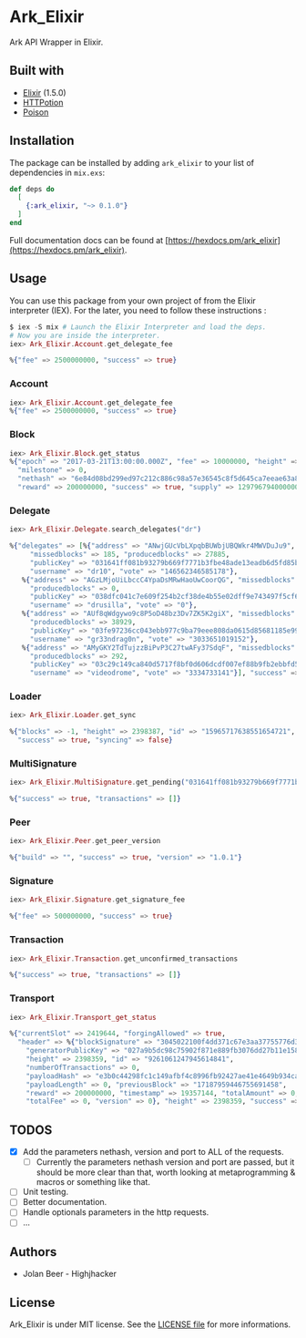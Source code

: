 # Ark_Elixir

Ark API Wrapper in Elixir.

## Built with
- [Elixir](https://elixir-lang.org/) (1.5.0)
- [HTTPotion](https://github.com/myfreeweb/httpotion)
- [Poison](https://github.com/devinus/poison)

## Installation

The package can be installed by adding `ark_elixir` to your list of dependencies in `mix.exs`:

```elixir
def deps do
  [
    {:ark_elixir, "~> 0.1.0"}
  ]
end
```

Full documentation docs can be found at [https://hexdocs.pm/ark_elixir](https://hexdocs.pm/ark_elixir).

## Usage

You can use this package from your own project of from the Elixir interpreter (IEX). For the
later, you need to follow these instructions :

```elixir
$ iex -S mix # Launch the Elixir Interpreter and load the deps.
# Now you are inside the interpreter.
iex> Ark_Elixir.Account.get_delegate_fee

%{"fee" => 2500000000, "success" => true}
```

### Account

```elixir
iex> Ark_Elixir.Account.get_delegate_fee
%{"fee" => 2500000000, "success" => true}
```

### Block

```elixir
iex> Ark_Elixir.Block.get_status
%{"epoch" => "2017-03-21T13:00:00.000Z", "fee" => 10000000, "height" => 2398397,
  "milestone" => 0,
  "nethash" => "6e84d08bd299ed97c212c886c98a57e36545c8f5d645ca7eeae63a8bd62d8988",
  "reward" => 200000000, "success" => true, "supply" => 12979679400000000}
```

### Delegate

```elixir
iex> Ark_Elixir.Delegate.search_delegates("dr")

%{"delegates" => [%{"address" => "ANwjGUcVbLXpqbBUWbjUBQWkr4MWVDuJu9",
     "missedblocks" => 185, "producedblocks" => 27885,
     "publicKey" => "031641ff081b93279b669f7771b3fbe48ade13eadb6d5fd85bdd025655e349f008",
     "username" => "dr10", "vote" => "146562346585178"},
   %{"address" => "AGzLMjoUiLbccC4YpaDsMRwHaoUwCoorQG", "missedblocks" => 0,
     "producedblocks" => 0,
     "publicKey" => "038dfc041c7e609f254b2cf38de4b55e02dff9e743497f5cf6b67d49d8e44978ce",
     "username" => "drusilla", "vote" => "0"},
   %{"address" => "AUf8qWdgywo9c8P5oD48bz3Dv7ZK5K2giX", "missedblocks" => 28,
     "producedblocks" => 38929,
     "publicKey" => "03fe97236cc043ebb977c9ba79eee808da0615d85681185e997592347846444c61",
     "username" => "gr33ndrag0n", "vote" => "3033651019152"},
   %{"address" => "AMyGKY2TdTujzzBiPvP3C27twAFy37SdqF", "missedblocks" => 5,
     "producedblocks" => 292,
     "publicKey" => "03c29c149ca840d5717f8bf0d606dcdf007ef88b9fb2ebbfd57e9cee7845066e8c",
     "username" => "videodrome", "vote" => "3334733141"}], "success" => true}
```

### Loader

```elixir
iex> Ark_Elixir.Loader.get_sync

%{"blocks" => -1, "height" => 2398387, "id" => "15965717638551654721",
  "success" => true, "syncing" => false}
```

### MultiSignature

```elixir
iex> Ark_Elixir.MultiSignature.get_pending("031641ff081b93279b669f7771b3fbe48ade13eadb6d5fd85bdd025655e349f008")

%{"success" => true, "transactions" => []}
```

### Peer

```elixir
iex> Ark_Elixir.Peer.get_peer_version

%{"build" => "", "success" => true, "version" => "1.0.1"}
```

### Signature

```elixir
iex> Ark_Elixir.Signature.get_signature_fee

%{"fee" => 500000000, "success" => true}
```

### Transaction

```elixir
iex> Ark_Elixir.Transaction.get_unconfirmed_transactions

%{"success" => true, "transactions" => []}
```

### Transport

```elixir
iex> Ark_Elixir.Transport_get_status

%{"currentSlot" => 2419644, "forgingAllowed" => true,
  "header" => %{"blockSignature" => "3045022100f4dd371c67e3aa37755776d34b1ce13f4fe0c93baab171c043021f8a45a8363d02200f38be5a9530b67872a664b4393d65212a0819892e460de9b9dc0f4fe00620c2",
    "generatorPublicKey" => "027a9b5dc98c75902f871e889fb3076dd27b11e158a49e3915e0307ecd9781f51e",
    "height" => 2398359, "id" => "9261061247945614841",
    "numberOfTransactions" => 0,
    "payloadHash" => "e3b0c44298fc1c149afbf4c8996fb92427ae41e4649b934ca495991b7852b855",
    "payloadLength" => 0, "previousBlock" => "17187959446755691458",
    "reward" => 200000000, "timestamp" => 19357144, "totalAmount" => 0,
    "totalFee" => 0, "version" => 0}, "height" => 2398359, "success" => true}
```

## TODOS

- [x] Add the parameters nethash, version and port to ALL of the requests.
	- [ ] Currently the parameters nethash version and port are passed, but it should be more clear than that,   worth looking at metaprogramming & macros or something like that.
- [ ] Unit testing.
- [ ] Better documentation.
- [ ] Handle optionals parameters in the http requests.
- [ ] ...

## Authors

- Jolan Beer - Highjhacker

## License

Ark_Elixir is under MIT license. See the [LICENSE file](https://github.com/Highjhacker/Ark-Elixir/blob/master/LICENSE) for more informations.
